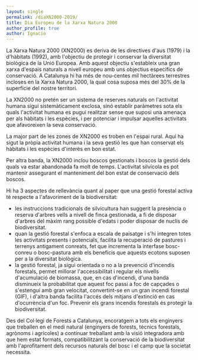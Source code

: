 ```yaml
---
layout: single
permalink: /diaXN2000-2019/
title: Dia Europeu de la Xarxa Natura 2000
author_profile: true
author: Ignacio
---
```


La Xarxa Natura 2000 (XN2000) es deriva de les directives d'aus (1979) i la d'hàbitats (1992), amb l'objectiu de protegir i conservar la diversitat biològica de la Unió Europea. Amb aquest objectiu s'estableix una gran xarxa d'espais naturals a nivell europeu amb uns objectius específics de conservació. A Catalunya hi ha més de nou-centes mil hectàrees terrestres incloses en la Xarxa Natura 2000, la qual cosa suposa més del 30% de la superfície del nostre territori.

La XN2000 no pretén ser un sistema de reserves naturals on l'activitat humana sigui sistemàticament exclosa, sinó establir paràmetres sota els quals l'activitat humana es pugui realitzar sense que suposi una amenaça per als hàbitats i les espècies, i per potenciar i impulsar aquelles activitats que afavoreixen la seva conservació.

La major part de les zones de XN2000 es troben en l'espai rural. Aquí ha sigut la pròpia activitat humana i la seva gestió les que han conservat els hàbitats i les espècies d'interès en bon estat.

Per altra banda, la XN2000 inclou boscos gestionats i boscos la gestió dels quals va estar abandonada fa molt de temps. L'activitat silvícola es pot mantenir assegurant el manteniment del bon estat de conservació dels boscos.

Hi ha 3 aspectes de rellevància quant al paper que una gestió forestal activa té respecte a l'afavoriment de la biodiversitat:
- les instruccions tradicionals de silvicultura han suggerit la presència o reserva d'arbres vells a nivell de finca gestionada, a fi de disposar d'arbres del màxim rang possible d'edats i poder disposar de nuclis de biodiversitat.
- quan la gestió forestal s'enfoca a escala de paisatge i s'hi integren totes les activitats presents i potencials, facilita la recuperació de pastures i terrenys antigament conreats, fet que incrementa la interfase bosc-conreu o bosc-pastura amb els beneficis que aquests ecotons suposen per a la diversitat biològica.
- la gestió forestal, ja sigui orientada o no a la prevenció d'incendis forestals, permet millorar l'accessibilitat i regular els nivells d'acumulació de biomassa, que, en cas d'incendi, d'una banda disminueix la probabilitat que aquest foc passi a foc de capçades o s'estengui amb gran velocitat, convertint-se en un gran incendi forestal (GIF), i d'altra banda facilita l'accés dels mitjans d'extinció en cas d'ocurrència d'un foc. Prevenir els grans incendis forestals és protegir la biodiversitat.

Des del Col·legi de Forests a Catalunya, encoratgem a tots els enginyers que treballen en el medi natural (enginyers de forests, tècnics forestals, agrònoms i agrícoles) a continuar treballant amb la visió integradora amb que hem estat formats, compatibilitzant la conservació de la biodiversitat amb l'aprofitament dels recursos naturals del bosc i el camp que la societat necessita.